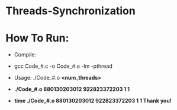 # Threads-Synchronization
# How To Run:
- Compile:
- gcc Code_#.c -o Code_#.o -lm -pthread

- Usage: ./Code_#.o <a> <b> <num_threads> <method>
- ./Code_#.o 880130203012 922823372203 1 1
- time ./Code_#.o 880130203012 922823372203 1 1
Thank you!
